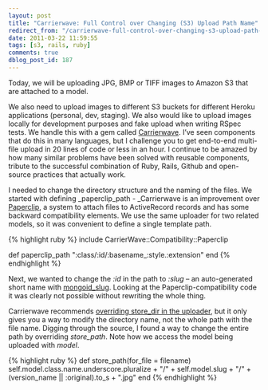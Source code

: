 ```yaml
---
layout: post
title: "Carrierwave: Full Control over Changing (S3) Upload Path Name"
redirect_from: "/carrierwave-full-control-over-changing-s3-upload-path-name/"
date: 2011-03-22 11:59:55
tags: [s3, rails, ruby]
comments: true
dblog_post_id: 187
---
```

Today, we will be uploading JPG, BMP or TIFF images to Amazon S3 that are attached to a model.

We also need to upload images to different S3 buckets for different Heroku applications (personal, dev, staging). We also would like to upload images locally for development purposes and fake upload when writing RSpec tests. We handle this with a gem called [Carrierwave](https://github.com/jnicklas/carrierwave). I’ve seen components that do this in many languages, but  I challenge you to get end-to-end multi-file upload in 20 lines of code or less in an hour. I continue to be amazed by how many similar problems have been solved with reusable components, tribute to the successful combination of Ruby, Rails, Github and open-source practices that actually work.

I needed to change the directory structure and the naming of the files. We started with defining _paperclip_path - _Carrierwave is an improvement over [Paperclip](https://github.com/thoughtbot/paperclip), a system to attach files to ActiveRecord records and has some backward compatibility elements. We use the same uploader for two related models, so it was convenient to define a single template path.

{% highlight ruby %}
include CarrierWave::Compatibility::Paperclip

def paperclip_path
   ":class/:id/:basename_:style.:extension"
end
{% endhighlight %}

Next, we wanted to change the _:id_ in the path to _:slug_ – an auto-generated short name with [mongoid_slug](https://github.com/papercavalier/mongoid-slug). Looking at the Paperclip-compatibility code it was clearly not possible without rewriting the whole thing.

Carrierwave recommends [overriding store_dir in the uploader](http://groups.google.com/group/carrierwave/browse_thread/thread/54a2860211109780), but it only gives you a way to modify the directory name, not the whole path with the file name. Digging through the source, I found a way to change the entire path by overriding _store_path_. Note how we access the model being uploaded with _model_.

{% highlight ruby %}
def store_path(for_file = filename)
  self.model.class.name.underscore.pluralize + "/" + self.model.slug + "/" + (version_name || :original).to_s + ".jpg"
end
{% endhighlight %}
